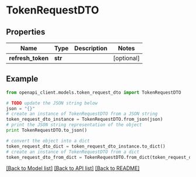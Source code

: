 # TokenRequestDTO


## Properties
Name | Type | Description | Notes
------------ | ------------- | ------------- | -------------
**refresh_token** | **str** |  | [optional] 

## Example

```python
from openapi_client.models.token_request_dto import TokenRequestDTO

# TODO update the JSON string below
json = "{}"
# create an instance of TokenRequestDTO from a JSON string
token_request_dto_instance = TokenRequestDTO.from_json(json)
# print the JSON string representation of the object
print TokenRequestDTO.to_json()

# convert the object into a dict
token_request_dto_dict = token_request_dto_instance.to_dict()
# create an instance of TokenRequestDTO from a dict
token_request_dto_from_dict = TokenRequestDTO.from_dict(token_request_dto_dict)
```
[[Back to Model list]](../README.md#documentation-for-models) [[Back to API list]](../README.md#documentation-for-api-endpoints) [[Back to README]](../README.md)


